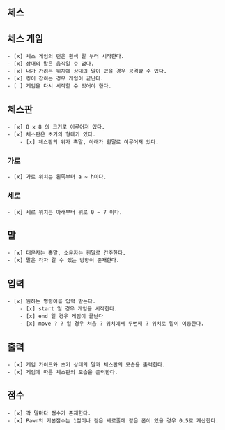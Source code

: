 ## 체스

## 체스 게임

    - [x] 체스 게임의 턴은 흰색 말 부터 시작한다.
    - [x] 상대의 말은 움직일 수 없다.
    - [x] 내가 가려는 위치에 상대의 말이 있을 경우 공격할 수 있다.
    - [x] 킹이 잡히는 경우 게임이 끝난다.
    - [ ] 게임을 다시 시작할 수 있어야 한다. 

## 체스판

    - [x] 8 x 8 의 크기로 이루어져 있다.
    - [x] 체스판은 초기의 형태가 있다.
        - [x] 체스판의 위가 흑말, 아래가 흰말로 이루어져 있다.

### 가로

    - [x] 가로 위치는 왼쪽부터 a ~ h이다.

### 세로

    - [x] 세로 위치는 아래부터 위로 0 ~ 7 이다.

## 말

    - [x] 대문자는 흑말, 소문자는 흰말로 간주한다.
    - [x] 말은 각자 갈 수 있는 방향이 존재한다.

## 입력

    - [x] 원하는 명령어를 입력 받는다.
        - [x] start 일 경우 게임을 시작한다.
        - [x] end 일 경우 게임이 끝난다
        - [x] move ? ? 일 경우 처음 ? 위치에서 두번째 ? 위치로 말이 이동한다. 

## 출력

    - [x] 게임 가이드와 초기 상태의 말과 체스판의 모습을 출력한다.
    - [x] 게임에 따른 체스판의 모습을 출력한다.

## 점수

    - [x] 각 말마다 점수가 존재한다.
    - [x] Pawn의 기본점수는 1점이나 같은 세로줄에 같은 폰이 있을 경우 0.5로 계산한다.
